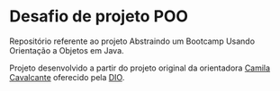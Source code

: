 # Desafio de projeto POO

Repositório referente ao projeto Abstraindo um Bootcamp Usando Orientação a Objetos em Java.

Projeto desenvolvido a partir do projeto original da orientadora [Camila Cavalcante](https://github.com/cami-la/desafio-poo-dio) oferecido pela [DIO](https://www.dio.me/).
